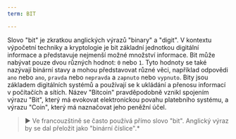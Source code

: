 ```yaml
---
term: BIT

---
```

Slovo "bit" je zkratkou anglických výrazů "binary" a "digit". V kontextu výpočetní techniky a kryptologie je bit základní jednotkou digitální informace a představuje nejmenší možné množství informace. Bit může nabývat pouze dvou různých hodnot: `0` nebo `1`. Tyto hodnoty se také nazývají binární stavy a mohou představovat různé věci, například odpovědi `ano` nebo `ano`, `pravda` nebo `nepravda` a `zapnuto` nebo `vypnuto`. Bity jsou základem digitálních systémů a používají se k ukládání a přenosu informací v počítačích a sítích. Název "Bitcoin" pravděpodobně vznikl spojením výrazu "Bit", který má evokovat elektronickou povahu platebního systému, a výrazu "Coin", který má naznačovat jeho peněžní účel.

> ► Ve francouzštině se často používá přímo slovo "bit". Anglický výraz by se dal přeložit jako "binární číslice".*